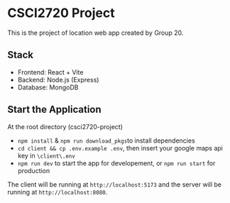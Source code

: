 # CSCI2720 Project

This is the project of location web app created by Group 20. 

## Stack
- Frontend: React + Vite
- Backend: Node.js (Express)
- Database: MongoDB

## Start the Application
At the root directory (csci2720-project)
- `npm install` & `npm run download_pkgs`to install dependencies
- `cd client && cp .env.example .env`, then insert your google maps api key in `\client\.env`
- `npm run dev` to start the app for developement, or `npm run start` for production

The client will be running at `http://localhost:5173` and the server will be running at `http://localhost:8080`.